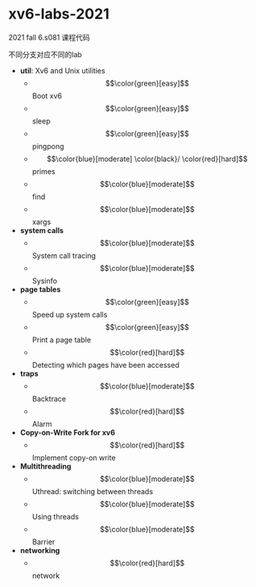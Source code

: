 # xv6-labs-2021
2021 fall 6.s081 课程代码

不同分支对应不同的lab

- **util**: Xv6 and Unix utilities
  - $$\color{green}[easy]$$ Boot xv6
  - $$\color{green}[easy]$$ sleep
  - $$\color{green}[easy]$$ pingpong
  - $$\color{blue}[moderate] \color{black}/ \color{red}[hard]$$ primes
  - $$\color{blue}[moderate]$$ find
  - $$\color{blue}[moderate]$$ xargs
- **system calls**
  - $$\color{blue}[moderate]$$ System call tracing
  - $$\color{blue}[moderate]$$ Sysinfo
- **page tables**
  - $$\color{green}[easy]$$ Speed up system calls
  - $$\color{green}[easy]$$ Print a page table
  - $$\color{red}[hard]$$ Detecting which pages have been accessed
- **traps**
  - $$\color{blue}[moderate]$$ Backtrace
  - $$\color{red}[hard]$$ Alarm
- **Copy-on-Write Fork for xv6**
  - $$\color{red}[hard]$$ Implement copy-on write
- **Multithreading**
  - $$\color{blue}[moderate]$$ Uthread: switching between threads
  - $$\color{blue}[moderate]$$ Using threads
  - $$\color{blue}[moderate]$$ Barrier
- **networking**
  - $$\color{red}[hard]$$ network
